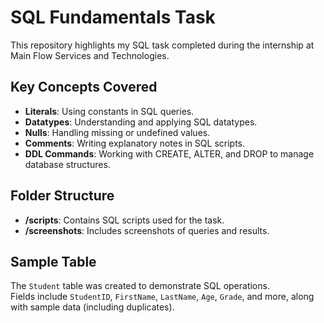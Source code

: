 # SQL Fundamentals Task  

This repository highlights my SQL task completed during the internship at Main Flow Services and Technologies.  

## Key Concepts Covered  
- **Literals**: Using constants in SQL queries.  
- **Datatypes**: Understanding and applying SQL datatypes.  
- **Nulls**: Handling missing or undefined values.  
- **Comments**: Writing explanatory notes in SQL scripts.  
- **DDL Commands**: Working with CREATE, ALTER, and DROP to manage database structures.  

## Folder Structure  
- **/scripts**: Contains SQL scripts used for the task.  
- **/screenshots**: Includes screenshots of queries and results.  

## Sample Table  
The `Student` table was created to demonstrate SQL operations.  
Fields include `StudentID`, `FirstName`, `LastName`, `Age`, `Grade`, and more, along with sample data (including duplicates).  
